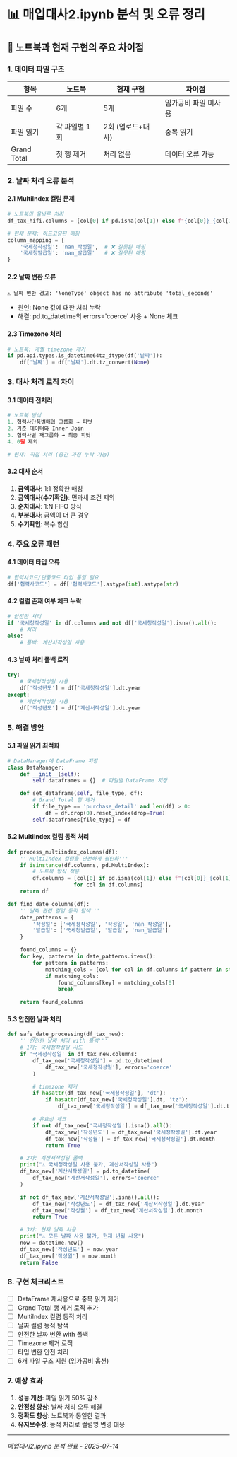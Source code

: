 # 📊 매입대사2.ipynb 분석 및 오류 정리

## 🎯 노트북과 현재 구현의 주요 차이점

### 1. 데이터 파일 구조
| 항목 | 노트북 | 현재 구현 | 차이점 |
|------|--------|----------|---------|
| 파일 수 | 6개 | 5개 | 임가공비 파일 미사용 |
| 파일 읽기 | 각 파일별 1회 | 2회 (업로드+대사) | 중복 읽기 |
| Grand Total | 첫 행 제거 | 처리 없음 | 데이터 오류 가능 |

### 2. 날짜 처리 오류 분석

#### 2.1 MultiIndex 컬럼 문제
```python
# 노트북의 올바른 처리
df_tax_hifi.columns = [col[0] if pd.isna(col[1]) else f"{col[0]}_{col[1]}" for col in df_tax_hifi.columns]

# 현재 문제: 하드코딩된 매핑
column_mapping = {
    '국세청작성일': 'nan_작성일',  # ❌ 잘못된 매핑
    '국세청발급일': 'nan_발급일'   # ❌ 잘못된 매핑
}
```

#### 2.2 날짜 변환 오류
```
⚠️ 날짜 변환 경고: 'NoneType' object has no attribute 'total_seconds'
```
- 원인: None 값에 대한 처리 누락
- 해결: pd.to_datetime의 errors='coerce' 사용 + None 체크

#### 2.3 Timezone 처리
```python
# 노트북: 개별 timezone 제거
if pd.api.types.is_datetime64tz_dtype(df['날짜']):
    df['날짜'] = df['날짜'].dt.tz_convert(None)
```

### 3. 대사 처리 로직 차이

#### 3.1 데이터 전처리
```python
# 노트북 방식
1. 협력사단품별매입 그룹화 → 피벗
2. 기준 데이터와 Inner Join
3. 협력사별 재그룹화 → 최종 피벗
4. 0원 제외

# 현재: 직접 처리 (중간 과정 누락 가능)
```

#### 3.2 대사 순서
1. **금액대사**: 1:1 정확한 매칭
2. **금액대사(수기확인)**: 면과세 조건 제외
3. **순차대사**: 1:N FIFO 방식
4. **부분대사**: 금액이 더 큰 경우
5. **수기확인**: 복수 합산

### 4. 주요 오류 패턴

#### 4.1 데이터 타입 오류
```python
# 협력사코드/단품코드 타입 통일 필요
df['협력사코드'] = df['협력사코드'].astype(int).astype(str)
```

#### 4.2 컬럼 존재 여부 체크 누락
```python
# 안전한 처리
if '국세청작성일' in df.columns and not df['국세청작성일'].isna().all():
    # 처리
else:
    # 폴백: 계산서작성일 사용
```

#### 4.3 날짜 처리 폴백 로직
```python
try:
    # 국세청작성일 사용
    df['작성년도'] = df['국세청작성일'].dt.year
except:
    # 계산서작성일 사용
    df['작성년도'] = df['계산서작성일'].dt.year
```

### 5. 해결 방안

#### 5.1 파일 읽기 최적화
```python
# DataManager에 DataFrame 저장
class DataManager:
    def __init__(self):
        self.dataframes = {}  # 파일별 DataFrame 저장

    def set_dataframe(self, file_type, df):
        # Grand Total 행 제거
        if file_type == 'purchase_detail' and len(df) > 0:
            df = df.drop(0).reset_index(drop=True)
        self.dataframes[file_type] = df
```

#### 5.2 MultiIndex 컬럼 동적 처리
```python
def process_multiindex_columns(df):
    '''MultiIndex 컬럼을 안전하게 평탄화'''
    if isinstance(df.columns, pd.MultiIndex):
        # 노트북 방식 적용
        df.columns = [col[0] if pd.isna(col[1]) else f"{col[0]}_{col[1]}" 
                     for col in df.columns]
    return df

def find_date_columns(df):
    '''날짜 관련 컬럼 동적 탐색'''
    date_patterns = {
        '작성일': ['국세청작성일', '작성일', 'nan_작성일'],
        '발급일': ['국세청발급일', '발급일', 'nan_발급일']
    }

    found_columns = {}
    for key, patterns in date_patterns.items():
        for pattern in patterns:
            matching_cols = [col for col in df.columns if pattern in str(col)]
            if matching_cols:
                found_columns[key] = matching_cols[0]
                break

    return found_columns
```

#### 5.3 안전한 날짜 처리
```python
def safe_date_processing(df_tax_new):
    '''안전한 날짜 처리 with 폴백'''
    # 1차: 국세청작성일 시도
    if '국세청작성일' in df_tax_new.columns:
        df_tax_new['국세청작성일'] = pd.to_datetime(
            df_tax_new['국세청작성일'], errors='coerce'
        )

        # timezone 제거
        if hasattr(df_tax_new['국세청작성일'], 'dt'):
            if hasattr(df_tax_new['국세청작성일'].dt, 'tz'):
                df_tax_new['국세청작성일'] = df_tax_new['국세청작성일'].dt.tz_localize(None)

        # 유효성 체크
        if not df_tax_new['국세청작성일'].isna().all():
            df_tax_new['작성년도'] = df_tax_new['국세청작성일'].dt.year
            df_tax_new['작성월'] = df_tax_new['국세청작성일'].dt.month
            return True

    # 2차: 계산서작성일 폴백
    print("⚠️ 국세청작성일 사용 불가, 계산서작성일 사용")
    df_tax_new['계산서작성일'] = pd.to_datetime(
        df_tax_new['계산서작성일'], errors='coerce'
    )

    if not df_tax_new['계산서작성일'].isna().all():
        df_tax_new['작성년도'] = df_tax_new['계산서작성일'].dt.year
        df_tax_new['작성월'] = df_tax_new['계산서작성일'].dt.month
        return True

    # 3차: 현재 날짜 사용
    print("⚠️ 모든 날짜 사용 불가, 현재 년월 사용")
    now = datetime.now()
    df_tax_new['작성년도'] = now.year
    df_tax_new['작성월'] = now.month
    return False
```

### 6. 구현 체크리스트

- [ ] DataFrame 재사용으로 중복 읽기 제거
- [ ] Grand Total 행 제거 로직 추가
- [ ] MultiIndex 컬럼 동적 처리
- [ ] 날짜 컬럼 동적 탐색
- [ ] 안전한 날짜 변환 with 폴백
- [ ] Timezone 제거 로직
- [ ] 타입 변환 안전 처리
- [ ] 6개 파일 구조 지원 (임가공비 옵션)

### 7. 예상 효과

1. **성능 개선**: 파일 읽기 50% 감소
2. **안정성 향상**: 날짜 처리 오류 해결
3. **정확도 향상**: 노트북과 동일한 결과
4. **유지보수성**: 동적 처리로 컬럼명 변경 대응

---
*매입대사2.ipynb 분석 완료 - 2025-07-14*
